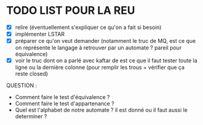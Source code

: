 # TODO LIST POUR LA REU
- [X] relire (éventuellement s'expliquer ce qu'on a fait si besoin)
- [X] implémenter LSTAR
- [X] préparer ce qu'on veut demander (notamment le truc de MQ, est ce que on représente le langage à retrouver par un automate ? pareil pour équivalence)
- [X] voir le truc dont on a parlé avec kaftar de est ce que il faut tester toute la ligne ou la dernière colonne (pour remplir les trous + vérifier que ça reste closed)

QUESTION :

- Comment faire le test d'équivalence ?
- Comment faire le test d'appartenance ?
- Quel est l'alphabet de notre automate ? il est donné ou il faut aussi le determiner ?